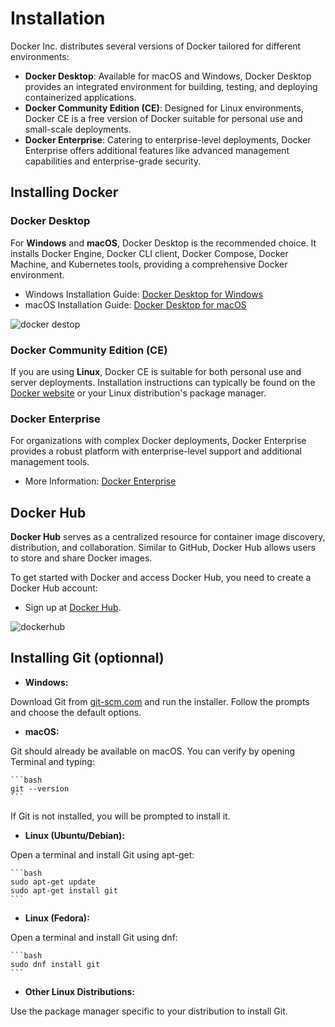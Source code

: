 # Installation

Docker Inc. distributes several versions of Docker tailored for different
environments:

- **Docker Desktop**: Available for macOS and Windows, Docker Desktop provides
  an integrated environment for building, testing, and deploying containerized
  applications.
- **Docker Community Edition (CE)**: Designed for Linux environments, Docker CE
  is a free version of Docker suitable for personal use and small-scale
  deployments.
- **Docker Enterprise**: Catering to enterprise-level deployments, Docker
  Enterprise offers additional features like advanced management capabilities
  and enterprise-grade security.

## Installing Docker

### Docker Desktop

For **Windows** and **macOS**, Docker Desktop is the recommended choice. It
installs Docker Engine, Docker CLI client, Docker Compose, Docker Machine, and
Kubernetes tools, providing a comprehensive Docker environment.

- Windows Installation Guide: [Docker Desktop for
  Windows](https://docs.docker.com/desktop/install/windows/)
- macOS Installation Guide: [Docker Desktop for
  macOS](https://docs.docker.com/desktop/install/mac-install/)

![docker destop](img/docker-desktop.svg)

### Docker Community Edition (CE)

If you are using **Linux**, Docker CE is suitable for both personal use and
server deployments. Installation instructions can typically be found on the
[Docker website](https://docs.docker.com/engine/install/ubuntu/) or your Linux
distribution's package manager.

### Docker Enterprise

For organizations with complex Docker deployments, Docker Enterprise provides a
robust platform with enterprise-level support and additional management tools.

- More Information: [Docker
  Enterprise](https://www.docker.com/products/business/)

## Docker Hub

**Docker Hub** serves as a centralized resource for container image discovery,
distribution, and collaboration. Similar to GitHub, Docker Hub allows users to
store and share Docker images.

To get started with Docker and access Docker Hub, you need to create a Docker
Hub account:

- Sign up at [Docker Hub](https://hub.docker.com/).

![dockerhub](img/dockerhub.PNG)


## Installing Git (optionnal)

- **Windows:**

Download Git from [git-scm.com](https://git-scm.com/download/win) and run
the installer. Follow the prompts and choose the default options.

- **macOS:**

Git should already be available on macOS. You can verify by opening Terminal and typing:

    ```bash
    git --version
    ```
If Git is not installed, you will be prompted to install it.

- **Linux (Ubuntu/Debian):**

 Open a terminal and install Git using apt-get:

    ```bash
    sudo apt-get update
    sudo apt-get install git
    ```

- **Linux (Fedora):**

Open a terminal and install Git using dnf:

    ```bash
    sudo dnf install git
    ```

- **Other Linux Distributions:**

Use the package manager specific to your distribution to install Git.
